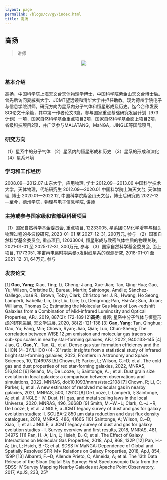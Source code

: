 ```yaml
---
layout: page
permalink: /blogs/cv/gy/index.html
title: 高扬
---
```


## 高扬

> 讲师

<center>
<img src = "/blogs/cv.ph/gy.jpg">
</center>
<br>

### 基本介绍
高扬，中国科学院上海天文台天体物理学博士，中国科学院紫金山天文台博士后。曾先后访问夏威夷大学、JCMT望远镜和清华大学并担任助教。现为德州学院电子与信息学院讲师。研究方向为星系内分子气体和恒星形成及历史。迄今合作发表SCI论文十余篇，其中第一作者论文3篇。参与国家重点基础研究发展计划（973计划）一项，国家自然科学基金重点项目2项，国家自然科学基金面上项目2项，省级科技项目2项，并广泛参与MALATANG，MaNGA，JINGLE等国际项目。
### 研究方向
（1）星系中的分子气体
（2）星系内的恒星形成和历史
（3）星系的形成和演化
（4）星系环境
### 学习和工作经历
2008.09—2012.07 山东大学，应用物理, 学士
2012.09—2013.06 中国科学技术大学，天体物理，代培研究生
2012.09—2020.01 中国科学院上海天文台, 天体物理, 博士
2020.01—2022.12, 中国科学院紫金山天文台，博士后研究员
2022-12—至今，德州学院，物理与电子信息学院, 讲师
### 主持或参与国家级和省部级科研项目

（1）国家自然科学基金委员会, 重点项目, 12233005, 星系团ICM化学增丰与相关物理过程的多波段研究, 2023-01-01 至 2027-12-31, 290万元, 参与
（2）国家自然科学基金委员会, 重点项目, 12033004, 恒星形成与致密气体性质的物理关联, 2021-01-01 至 2025-12-31, 300万元, 参与
（3）国家自然科学基金委员会, 面上项目, 11773051, 宇宙再电离时期莱曼α发射线星系的观测研究, 2018-01-01 至 2021-12-31, 64万元, 参与 

### 发表论文
[1] **Gao, Yang**; Xiao, Ting; Li, Cheng; Jiang, Xue-Jian; Tan, Qing-Hua; Gao, Yu; Wilson, Christine D.; Bureau, Martin; Saintonge, Amélie; Sánchez-Gallego, José R.; Brown, Toby; Clark, Christop her J. R.; Hwang, Ho Seong; Lamperti, Isabella; Lin, Lin; Liu, Lijie; Lu, Dengrong; Pan, Hsi-An; Sun, Jixian; Williams, Thomas G.; Estimating the Molecular Gas Mass of Low-redshift Galaxies from a Combination of Mid-infrared Luminosity and Optical Properties, APJ, 2019, 887(2): 172-189
[2]**高扬**; 肖婷; 星系中分子气体与恒星形成的研究进展, 天文学进展, 2020, 38(2): 121-138
[3] **Gao, Yang**; Tan, Qinghua; Gao, Yu; Fang, Min; Chown, Ryan; Jiao, Qian; Luo, Chun-Sheng; The correlation between WISE 12 𝜇m emission and molecular gas tracers on sub-kpc scales in nearby star-forming galaxies, APJ, 2022, 940:133-145
[4] Jiao, Q., **Gao, Y**., Tan, Q., et al. Dense gas star formation efficiency and the LHCN (4−3)'/LHCO+(4−3)' ratio: insights from a statistical study of infrared bright star-forming galaxies, 2023, Frontiers in Astronomy and Space Sciences, 10, 1246978
[5] Chown, R; Parker, L; Wilson, C.~D; et al. The cold gas and dust properties of red star-forming galaxies, 2022, MNRAS, 516,84C
[6] Relaño, M.; De Looze, I.; Saintonge, A. ; et al. Dust grain size evolution in local galaxies: a comparison between observations and simulations, 2022, MNRAS, doi:10.1093/mnras/stac2108 
[7] Chown, R; Li, C; Parker, L; et al. A new estimator of resolved molecular gas in nearby galaxies, 2021, MNRAS, 500, 1261C
[8] De Looze, I; Lamperti, I; Saintonge, A; et al. JINGLE - IV. Dust, H I gas, and metal scaling laws in the local Universe, 2020, MNRAS, 496, 3668D
[9] Smith, M.~W.~L; Clark, C.~J.~R; De Looze, I; et al. JINGLE, a JCMT legacy survey of dust and gas for galaxy evolution studies: II. SCUBA-2 850 μm data reduction and dust flux density catalogues, 2019, MNRAS, 486, 4166S
[10] Saintonge, A; Wilson, C.~D; Xiao, T; et al. JINGLE, a JCMT legacy survey of dust and gas for galaxy evolution studies - I. Survey overview and first results, 2018, MNRAS, 481, 3497S
[11] Pan, H.-A; Lin, L; Hsieh, B.-C; et al. The Effect of Galaxy Interactions on Molecular Gas Properties, 2018, ApJ, 868, 132P
[12] Pan, H.-A; Lin, L; Hsieh, B.-C; et al. SDSS IV MaNGA: Dependence of Global and Spatially Resolved SFR-M∗ Relations on Galaxy Properties, 2018, ApJ, 854, 159P 
[13] Albareti, F.~D; Allende Prieto, C; Almeida, A; et al. The 13th Data Release of the Sloan Digital Sky Survey: First Spectroscopic Data from the SDSS-IV Survey Mapping Nearby Galaxies at Apache Point Observatory, 2017, ApJS, 233, 25ª 
